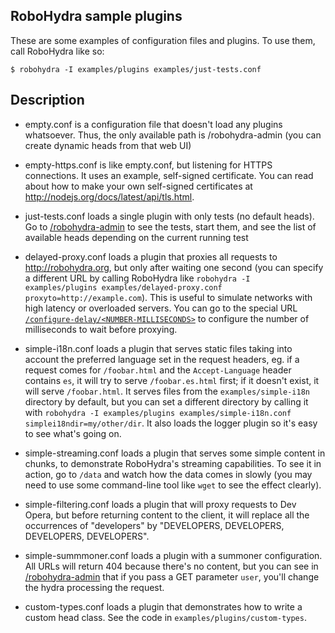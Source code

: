 RoboHydra sample plugins
------------------------

These are some examples of configuration files and plugins. To use
them, call RoboHydra like so:

    $ robohydra -I examples/plugins examples/just-tests.conf


Description
-----------

* empty.conf is a configuration file that doesn't load any plugins
  whatsoever.  Thus, the only available path is /robohydra-admin (you
  can create dynamic heads from that web UI)

* empty-https.conf is like empty.conf, but listening for HTTPS
  connections. It uses an example, self-signed certificate. You can
  read about how to make your own self-signed certificates at
  http://nodejs.org/docs/latest/api/tls.html.

* just-tests.conf loads a single plugin with only tests (no default
  heads). Go to
  [/robohydra-admin](http://localhost:3000/robohydra-admin) to see the
  tests, start them, and see the list of available heads depending on
  the current running test

* delayed-proxy.conf loads a plugin that proxies all requests to
  http://robohydra.org, but only after waiting one second (you can
  specify a different URL by calling RoboHydra like `robohydra -I
  examples/plugins examples/delayed-proxy.conf
  proxyto=http://example.com`). This is useful to simulate networks
  with high latency or overloaded servers. You can go to the special
  URL
  [`/configure-delay/<NUMBER-MILLISECONDS>`](http://localhost:3000/configure-delay/5000)
  to configure the number of milliseconds to wait before proxying.

* simple-i18n.conf loads a plugin that serves static files taking into
  account the preferred language set in the request headers, eg. if a
  request comes for `/foobar.html` and the `Accept-Language` header
  contains `es`, it will try to serve `/foobar.es.html` first; if it
  doesn't exist, it will serve `/foobar.html`. It serves files from
  the `examples/simple-i18n` directory by default, but you can set a
  different directory by calling it with `robohydra -I
  examples/plugins examples/simple-i18n.conf
  simplei18ndir=my/other/dir`. It also loads the logger plugin so it's
  easy to see what's going on.

* simple-streaming.conf loads a plugin that serves some simple content
  in chunks, to demonstrate RoboHydra's streaming capabilities. To see
  it in action, go to `/data` and watch how the data comes in slowly
  (you may need to use some command-line tool like `wget` to see the
  effect clearly).

* simple-filtering.conf loads a plugin that will proxy requests to Dev
  Opera, but before returning content to the client, it will replace
  all the occurrences of "developers" by "DEVELOPERS, DEVELOPERS,
  DEVELOPERS, DEVELOPERS".

* simple-summmoner.conf loads a plugin with a summoner
  configuration. All URLs will return 404 because there's no content,
  but you can see in
  [/robohydra-admin](http://localhost:3000/robohydra-admin) that if
  you pass a GET parameter `user`, you'll change the hydra processing
  the request.

* custom-types.conf loads a plugin that demonstrates how to write a
  custom head class. See the code in `examples/plugins/custom-types`.
